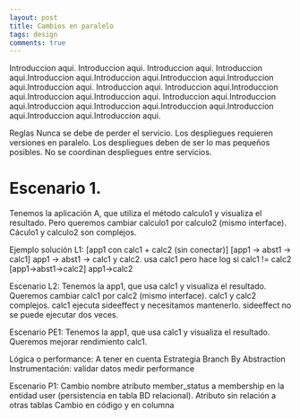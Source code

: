 ```yaml
---
layout: post
title: Cambios en paralelo
tags: design
comments: true
---
```


Introduccion aqui. Introduccion aqui. Introduccion aqui. Introduccion aqui.Introduccion aqui.Introduccion aqui.Introduccion aqui.Introduccion aqui.Introduccion aqui. Introduccion aqui. Introduccion aqui.Introduccion aqui.Introduccion aqui.Introduccion aqui. Introduccion aqui.Introduccion aqui.Introduccion aqui.Introduccion aqui.Introduccion aqui.Introduccion aqui.Introduccion aqui.Introduccion aqui.


Reglas
Nunca se debe de perder el servicio.
Los despliegues requieren versiones en paralelo.
Los despliegues deben de ser lo mas pequeños posibles.
No se coordinan despliegues entre servicios.


# Escenario 1.
Tenemos la aplicación A, que utiliza el método calculo1 y visualiza el resultado. Pero queremos cambiar calculo1 por calculo2 (mismo interface).
Cáculo1 y calculo2 son complejos.


Ejemplo solución L1:
[app1 con calc1 + calc2 (sin conectar)]
[app1 -> abst1 -> calc1]
app1 -> abst1 -> calc1 y calc2. usa calc1 pero hace log si calc1 != calc2
[app1->abst1->calc2]
app1->calc2


Escenario L2:
Tenemos la app1, que usa calc1 y visualiza el resultado. Queremos cambiar calc1 por calc2 (mismo interface). calc1 y calc2 complejos. calc1 ejecuta sideeffect y necesitamos mantenerlo. sideeffect no se puede ejecutar dos veces.


Escenario PE1:
Tenemos la app1, que usa calc1 y visualiza el resultado.
Queremos mejorar rendimiento calc1.



Lógica o performance: A tener en cuenta
Estrategia Branch By Abstraction
Instrumentación:
validar datos
medir performance


Escenario P1:
Cambio nombre atributo member_status a membership en la entidad user (persistencia en tabla BD relacional).
Atributo sin relación a otras tablas
Cambio en código y en columna
